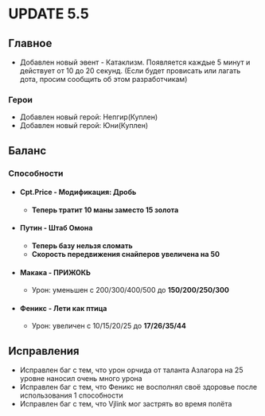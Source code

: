 # UPDATE 5.5

## Главное

* Добавлен новый эвент - Катаклизм. Появляется каждые 5 минут и действует от 10 до 20 секунд. (Если будет провисать или лагать дота, просим сообщить об этом разработчикам)

### Герои

* Добавлен новый герой: Непгир(Куплен)
* Добавлен новый герой: Юни(Куплен)

## Баланс

### Способности

* #### Cpt.Price - Модификация: Дробь
  * **Теперь тратит 10 маны заместо 15 золота**

* #### Путин - Штаб Омона
  * **Теперь базу нельзя сломать**
  * **Скорость передвижения снайперов увеличена на 50**

* #### Макака - ПРИЖОКЬ
  * Урон: уменьшен с 200/300/400/500 до **150/200/250/300**

* #### Феникс - Лети как птица
  * Урон: увеличен с 10/15/20/25 до **17/26/35/44**

## Исправления

* Исправлен баг с тем, что урон орчида от таланта Азлагора на 25 уровне наносил очень много урона
* Исправлен баг с тем, что Феникс не восполнял своё здоровье после использования 1 способности
* Исправлен баг с тем, что Vjlink мог застрять во время полёта
